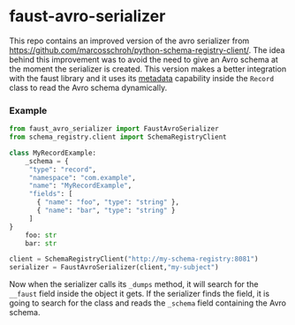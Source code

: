 # faust-avro-serializer

This repo contains an improved version of the avro serializer from https://github.com/marcosschroh/python-schema-registry-client/. The idea behind this improvement was to avoid the need to give an Avro schema at the moment the serializer is created. This version makes a better integration with the faust library and it uses its [metadata](https://faust.readthedocs.io/en/latest/userguide/models.html#polymorphic-fields) capability inside the ``Record`` class to read the Avro schema dynamically.

### Example

```python
from faust_avro_serializer import FaustAvroSerializer
from schema_registry.client import SchemaRegistryClient

class MyRecordExample:
    _schema = {
     "type": "record",
     "namespace": "com.example",
     "name": "MyRecordExample",
     "fields": [
       { "name": "foo", "type": "string" },
       { "name": "bar", "type": "string" }
     ]
} 
    foo: str
    bar: str

client = SchemaRegistryClient("http://my-schema-registry:8081")
serializer = FaustAvroSerializer(client,"my-subject")
``` 

Now when the serializer calls its ``_dumps`` method, it will search for the ``__faust`` field inside the object it gets. If the serializer finds the field, it is going to search for the class and reads the ``_schema`` field containing the Avro schema.
 